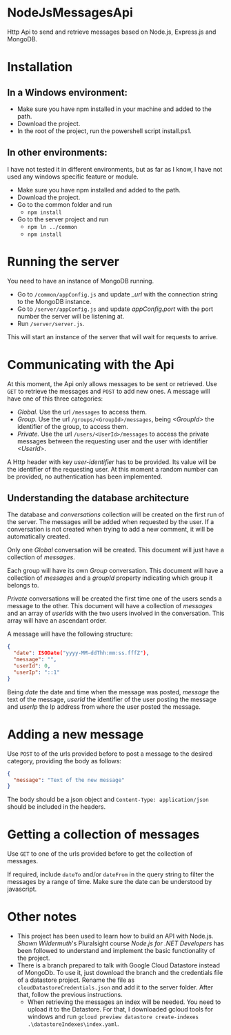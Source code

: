 # NodeJsMessagesApi
Http Api to send and retrieve messages based on Node.js, Express.js and MongoDB.

# Installation
## In a Windows environment:
- Make sure you have npm installed in your machine and added to the path.
- Download the project.
- In the root of the project, run the powershell script install.ps1.

## In other environments:
I have not tested it in different environments, but as far as I know, I have not used any windows specific feature or module.
- Make sure you have npm installed and added to the path.
- Download the project.
- Go to the common folder and run
  - `npm install`
- Go to the server project and run
  - `npm ln ../common`
  - `npm install`

# Running the server
You need to have an instance of MongoDB running.
- Go to `/common/appConfig.js` and update _\_url_ with the connection string to the MongoDB instance.
- Go to `/server/appConfig.js` and update _appConfig.port_ with the port number the server will be listening at.
- Run `/server/server.js`.

This will start an instance of the server that will wait for requests to arrive.

# Communicating with the Api
At this moment, the Api only allows messages to be sent or retrieved. Use `GET` to retrieve the messages and `POST` to add new ones. A message will have one of this three categories:
- *Global.* Use the url `/messages` to access them.
- *Group.* Use the url `/groups/<GroupId>/messages`, being *\<GroupId\>* the identifier of the group, to access them.
- *Private.* Use the url `/users/<UserId>/messages` to access the private messages between the requesting user and the user with identifier *\<UserId\>*.

A Http header with key *user-identifier* has to be provided. Its value will be the identifier of the requesting user. At this moment a random number can be provided, no authentication has been implemented.

## Understanding the database architecture
The database and _conversations_ collection will be created on the first run of the server. The messages will be added when requested by the user. If a conversation is not created when trying to add a new comment, it will be automatically created.

Only one _Global_ conversation will be created. This document will just have a collection of _messages_.

Each group will have its own _Group_ conversation. This document will have a collection of _messages_ and a _groupId_ property indicating which group it belongs to.

_Private_ conversations will be created the first time one of the users sends a message to the other. This document will have a collection of _messages_ and an array of _userIds_ with the two users involved in the conversation. This array will have an ascendant order.

A message will have the following structure:
```json
{
  "date": ISODate("yyyy-MM-ddThh:mm:ss.fffZ"),
  "message": "",
  "userId": 0,
  "userIp": "::1"
}
```

Being _date_ the date and time when the message was posted, _message_ the text of the message, _userId_ the identifier of the user posting the message and _userIp_ the Ip address from where the user posted the message. 

# Adding a new message
Use `POST` to of the urls provided before to post a message to the desired category, providing the body as follows:
```json
{
  "message": "Text of the new message"
}
```

The body should be a json object and `Content-Type: application/json` should be included in the headers.

# Getting a collection of messages
Use `GET` to one of the urls provided before to get the collection of messages.

If required, include `dateTo` and/or `dateFrom` in the query string to filter the messages by a range of time. Make sure the date can be understood by javascript.

# Other notes
- This project has been used to learn how to build an API with Node.js. _Shawn Wildermuth_'s Pluralsight course _Node.js for .NET Developers_ has been followed to understand and implement the basic functionality of the project.
- There is a branch prepared to talk with Google Cloud Datastore instead of MongoDb. To use it, just download the branch and the credentials file of a datastore project. Rename the file as `cloudDatastoreCredentials.json` and add it to the server folder. After that, follow the previous instructions.
  - When retrieving the messages an index will be needed. You need to upload it to the Datastore. For that, I downloaded gcloud tools for windows and run `gcloud preview datastore create-indexes .\datastoreIndexes\index.yaml`.
